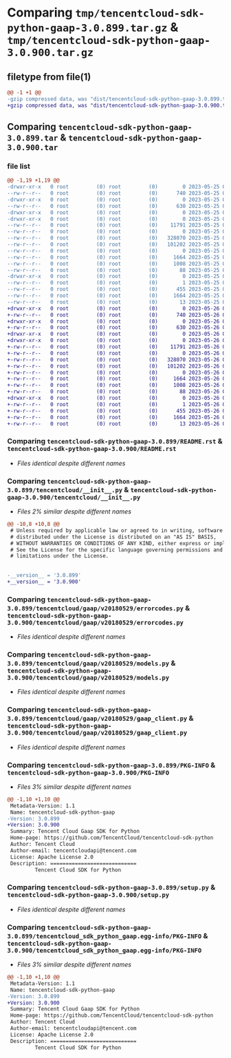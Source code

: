 # Comparing `tmp/tencentcloud-sdk-python-gaap-3.0.899.tar.gz` & `tmp/tencentcloud-sdk-python-gaap-3.0.900.tar.gz`

## filetype from file(1)

```diff
@@ -1 +1 @@
-gzip compressed data, was "dist/tencentcloud-sdk-python-gaap-3.0.899.tar", last modified: Thu May 25 00:27:26 2023, max compression
+gzip compressed data, was "dist/tencentcloud-sdk-python-gaap-3.0.900.tar", last modified: Fri May 26 02:19:19 2023, max compression
```

## Comparing `tencentcloud-sdk-python-gaap-3.0.899.tar` & `tencentcloud-sdk-python-gaap-3.0.900.tar`

### file list

```diff
@@ -1,19 +1,19 @@
-drwxr-xr-x   0 root         (0) root         (0)        0 2023-05-25 00:27:26.000000 tencentcloud-sdk-python-gaap-3.0.899/
--rw-r--r--   0 root         (0) root         (0)      740 2023-05-25 00:27:26.000000 tencentcloud-sdk-python-gaap-3.0.899/README.rst
-drwxr-xr-x   0 root         (0) root         (0)        0 2023-05-25 00:27:26.000000 tencentcloud-sdk-python-gaap-3.0.899/tencentcloud/
--rw-r--r--   0 root         (0) root         (0)      630 2023-05-25 00:27:26.000000 tencentcloud-sdk-python-gaap-3.0.899/tencentcloud/__init__.py
-drwxr-xr-x   0 root         (0) root         (0)        0 2023-05-25 00:27:26.000000 tencentcloud-sdk-python-gaap-3.0.899/tencentcloud/gaap/
-drwxr-xr-x   0 root         (0) root         (0)        0 2023-05-25 00:27:26.000000 tencentcloud-sdk-python-gaap-3.0.899/tencentcloud/gaap/v20180529/
--rw-r--r--   0 root         (0) root         (0)    11791 2023-05-25 00:27:26.000000 tencentcloud-sdk-python-gaap-3.0.899/tencentcloud/gaap/v20180529/errorcodes.py
--rw-r--r--   0 root         (0) root         (0)        0 2023-05-25 00:27:26.000000 tencentcloud-sdk-python-gaap-3.0.899/tencentcloud/gaap/v20180529/__init__.py
--rw-r--r--   0 root         (0) root         (0)   328070 2023-05-25 00:27:26.000000 tencentcloud-sdk-python-gaap-3.0.899/tencentcloud/gaap/v20180529/models.py
--rw-r--r--   0 root         (0) root         (0)   101202 2023-05-25 00:27:26.000000 tencentcloud-sdk-python-gaap-3.0.899/tencentcloud/gaap/v20180529/gaap_client.py
--rw-r--r--   0 root         (0) root         (0)        0 2023-05-25 00:27:26.000000 tencentcloud-sdk-python-gaap-3.0.899/tencentcloud/gaap/__init__.py
--rw-r--r--   0 root         (0) root         (0)     1664 2023-05-25 00:27:26.000000 tencentcloud-sdk-python-gaap-3.0.899/PKG-INFO
--rw-r--r--   0 root         (0) root         (0)     1008 2023-05-25 00:27:26.000000 tencentcloud-sdk-python-gaap-3.0.899/setup.py
--rw-r--r--   0 root         (0) root         (0)       88 2023-05-25 00:27:26.000000 tencentcloud-sdk-python-gaap-3.0.899/setup.cfg
-drwxr-xr-x   0 root         (0) root         (0)        0 2023-05-25 00:27:26.000000 tencentcloud-sdk-python-gaap-3.0.899/tencentcloud_sdk_python_gaap.egg-info/
--rw-r--r--   0 root         (0) root         (0)        1 2023-05-25 00:27:26.000000 tencentcloud-sdk-python-gaap-3.0.899/tencentcloud_sdk_python_gaap.egg-info/dependency_links.txt
--rw-r--r--   0 root         (0) root         (0)      455 2023-05-25 00:27:26.000000 tencentcloud-sdk-python-gaap-3.0.899/tencentcloud_sdk_python_gaap.egg-info/SOURCES.txt
--rw-r--r--   0 root         (0) root         (0)     1664 2023-05-25 00:27:26.000000 tencentcloud-sdk-python-gaap-3.0.899/tencentcloud_sdk_python_gaap.egg-info/PKG-INFO
--rw-r--r--   0 root         (0) root         (0)       13 2023-05-25 00:27:26.000000 tencentcloud-sdk-python-gaap-3.0.899/tencentcloud_sdk_python_gaap.egg-info/top_level.txt
+drwxr-xr-x   0 root         (0) root         (0)        0 2023-05-26 02:19:19.000000 tencentcloud-sdk-python-gaap-3.0.900/
+-rw-r--r--   0 root         (0) root         (0)      740 2023-05-26 02:19:19.000000 tencentcloud-sdk-python-gaap-3.0.900/README.rst
+drwxr-xr-x   0 root         (0) root         (0)        0 2023-05-26 02:19:19.000000 tencentcloud-sdk-python-gaap-3.0.900/tencentcloud/
+-rw-r--r--   0 root         (0) root         (0)      630 2023-05-26 02:19:19.000000 tencentcloud-sdk-python-gaap-3.0.900/tencentcloud/__init__.py
+drwxr-xr-x   0 root         (0) root         (0)        0 2023-05-26 02:19:19.000000 tencentcloud-sdk-python-gaap-3.0.900/tencentcloud/gaap/
+drwxr-xr-x   0 root         (0) root         (0)        0 2023-05-26 02:19:19.000000 tencentcloud-sdk-python-gaap-3.0.900/tencentcloud/gaap/v20180529/
+-rw-r--r--   0 root         (0) root         (0)    11791 2023-05-26 02:19:19.000000 tencentcloud-sdk-python-gaap-3.0.900/tencentcloud/gaap/v20180529/errorcodes.py
+-rw-r--r--   0 root         (0) root         (0)        0 2023-05-26 02:19:19.000000 tencentcloud-sdk-python-gaap-3.0.900/tencentcloud/gaap/v20180529/__init__.py
+-rw-r--r--   0 root         (0) root         (0)   328070 2023-05-26 02:19:19.000000 tencentcloud-sdk-python-gaap-3.0.900/tencentcloud/gaap/v20180529/models.py
+-rw-r--r--   0 root         (0) root         (0)   101202 2023-05-26 02:19:19.000000 tencentcloud-sdk-python-gaap-3.0.900/tencentcloud/gaap/v20180529/gaap_client.py
+-rw-r--r--   0 root         (0) root         (0)        0 2023-05-26 02:19:19.000000 tencentcloud-sdk-python-gaap-3.0.900/tencentcloud/gaap/__init__.py
+-rw-r--r--   0 root         (0) root         (0)     1664 2023-05-26 02:19:19.000000 tencentcloud-sdk-python-gaap-3.0.900/PKG-INFO
+-rw-r--r--   0 root         (0) root         (0)     1008 2023-05-26 02:19:19.000000 tencentcloud-sdk-python-gaap-3.0.900/setup.py
+-rw-r--r--   0 root         (0) root         (0)       88 2023-05-26 02:19:19.000000 tencentcloud-sdk-python-gaap-3.0.900/setup.cfg
+drwxr-xr-x   0 root         (0) root         (0)        0 2023-05-26 02:19:19.000000 tencentcloud-sdk-python-gaap-3.0.900/tencentcloud_sdk_python_gaap.egg-info/
+-rw-r--r--   0 root         (0) root         (0)        1 2023-05-26 02:19:19.000000 tencentcloud-sdk-python-gaap-3.0.900/tencentcloud_sdk_python_gaap.egg-info/dependency_links.txt
+-rw-r--r--   0 root         (0) root         (0)      455 2023-05-26 02:19:19.000000 tencentcloud-sdk-python-gaap-3.0.900/tencentcloud_sdk_python_gaap.egg-info/SOURCES.txt
+-rw-r--r--   0 root         (0) root         (0)     1664 2023-05-26 02:19:19.000000 tencentcloud-sdk-python-gaap-3.0.900/tencentcloud_sdk_python_gaap.egg-info/PKG-INFO
+-rw-r--r--   0 root         (0) root         (0)       13 2023-05-26 02:19:19.000000 tencentcloud-sdk-python-gaap-3.0.900/tencentcloud_sdk_python_gaap.egg-info/top_level.txt
```

### Comparing `tencentcloud-sdk-python-gaap-3.0.899/README.rst` & `tencentcloud-sdk-python-gaap-3.0.900/README.rst`

 * *Files identical despite different names*

### Comparing `tencentcloud-sdk-python-gaap-3.0.899/tencentcloud/__init__.py` & `tencentcloud-sdk-python-gaap-3.0.900/tencentcloud/__init__.py`

 * *Files 2% similar despite different names*

```diff
@@ -10,8 +10,8 @@
 # Unless required by applicable law or agreed to in writing, software
 # distributed under the License is distributed on an "AS IS" BASIS,
 # WITHOUT WARRANTIES OR CONDITIONS OF ANY KIND, either express or implied.
 # See the License for the specific language governing permissions and
 # limitations under the License.
 
 
-__version__ = '3.0.899'
+__version__ = '3.0.900'
```

### Comparing `tencentcloud-sdk-python-gaap-3.0.899/tencentcloud/gaap/v20180529/errorcodes.py` & `tencentcloud-sdk-python-gaap-3.0.900/tencentcloud/gaap/v20180529/errorcodes.py`

 * *Files identical despite different names*

### Comparing `tencentcloud-sdk-python-gaap-3.0.899/tencentcloud/gaap/v20180529/models.py` & `tencentcloud-sdk-python-gaap-3.0.900/tencentcloud/gaap/v20180529/models.py`

 * *Files identical despite different names*

### Comparing `tencentcloud-sdk-python-gaap-3.0.899/tencentcloud/gaap/v20180529/gaap_client.py` & `tencentcloud-sdk-python-gaap-3.0.900/tencentcloud/gaap/v20180529/gaap_client.py`

 * *Files identical despite different names*

### Comparing `tencentcloud-sdk-python-gaap-3.0.899/PKG-INFO` & `tencentcloud-sdk-python-gaap-3.0.900/PKG-INFO`

 * *Files 3% similar despite different names*

```diff
@@ -1,10 +1,10 @@
 Metadata-Version: 1.1
 Name: tencentcloud-sdk-python-gaap
-Version: 3.0.899
+Version: 3.0.900
 Summary: Tencent Cloud Gaap SDK for Python
 Home-page: https://github.com/TencentCloud/tencentcloud-sdk-python
 Author: Tencent Cloud
 Author-email: tencentcloudapi@tencent.com
 License: Apache License 2.0
 Description: ============================
         Tencent Cloud SDK for Python
```

### Comparing `tencentcloud-sdk-python-gaap-3.0.899/setup.py` & `tencentcloud-sdk-python-gaap-3.0.900/setup.py`

 * *Files identical despite different names*

### Comparing `tencentcloud-sdk-python-gaap-3.0.899/tencentcloud_sdk_python_gaap.egg-info/PKG-INFO` & `tencentcloud-sdk-python-gaap-3.0.900/tencentcloud_sdk_python_gaap.egg-info/PKG-INFO`

 * *Files 3% similar despite different names*

```diff
@@ -1,10 +1,10 @@
 Metadata-Version: 1.1
 Name: tencentcloud-sdk-python-gaap
-Version: 3.0.899
+Version: 3.0.900
 Summary: Tencent Cloud Gaap SDK for Python
 Home-page: https://github.com/TencentCloud/tencentcloud-sdk-python
 Author: Tencent Cloud
 Author-email: tencentcloudapi@tencent.com
 License: Apache License 2.0
 Description: ============================
         Tencent Cloud SDK for Python
```

